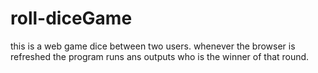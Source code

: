 # roll-diceGame
this is a web game dice between two users. 
whenever the browser is refreshed the program runs ans outputs who is the winner of that round.
